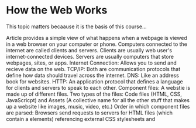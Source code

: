 # How the Web Works
This topic matters becaause it is the basis of this course...

Article provides a simple view of what happens when a webpage is viewed in a web browser on your computer or phone. 
Computers connected to the internet are called clients and servers. Clients are usually web user's internet-connected devices.
Servers are usually computers that store webpages, sites, or apps.
Internet Connection: Allows you to send and recieve data on the web.
TCP/IP: Both are communication protocols that define how data should travel across the internet.
DNS: Like an address book for websites. 
HTTP: An application protocol that defines a language for clients and servers to speak to each other.
Component files: A webstie is made up of different files. Two types of the files: Code files (HTML, CSS, JavaScricpt) and Assets (A collective name for all the other stuff that makes up a website like images, music, video, etc.)
Order in which component files are parsed: Browsers send requests to servers for HTML files (which contain a <link> elements) referencing external CSS stylesheets and <script> element refrencing external JavaScript scripts.
The browser parses the HTML file first, and that leads to the browser recognizing any <link>-element references to external CSS stylesheets and any <script>-element references to scripts.
As the browser parses the HTML, it sends requests back to the server for any CSS files it has found from <link> elements, and any JavaScript files it has found from <script> elements, and from those, then parses the CSS and JavaScript.
The browser generates an in-memory DOM tree from the parsed HTML, generates an in-memory CSSOM structure from the parsed CSS, and compiles and executes the parsed JavaScript.
As the browser builds the DOM tree and applies the styles from the CSSOM tree and executes the JavaScript, a visual representation of the page is painted to the screen, and the user sees the page content and can begin to interact with it.

# What will your website look like?
This topic matters becaause it is the basis of this course...

What should your website be about?
What information are you presenting on the subject?
What does your website look like in simple high-level terms?
Sketching out your design: On paper.
Choosing your assets: text, theme color, images, font.

# JavaScript basics
This topic matters becaause it is the basis of this course...

JavaScript is a programming language that adds interactivity to a website.
Comments are snippets of text that can be added along with code. The browser ignores text marked as comments. 
You can write comments in JavaScript just as you can in CSS: "/* , */".

# Short Poem
Like a river's current, it flows and cascades,
Across networks vast, through tangled braids,
Packets of data, in bytes and strings,
HTTP's magic, the melody it sings.

# JavaScript basics Cont.
Describe how HTML, CSS, and JS files are “parsed” in the browser:
HTML: The browser begins by parsing the HTML file, which defines the structure and content of the web page. It reads the HTML document from top to bottom, starting with the opening <html> tag and ending with the closing </html> tag. During this process, the browser identifies various elements such as headers, paragraphs, images, links, 
and more.
As the HTML is parsed, the browser constructs a tree-like structure called the Document Object Model (DOM). The DOM represents the hierarchical relationship between different HTML elements, with the <html> tag as the root and nested elements as branches and leaves. This tree structure allows the browser to understand how the elements are organized on the page.
CSS: After the HTML parsing is complete, the browser moves on to parse the CSS (Cascading Style Sheets) files associated with the web page. CSS defines the presentation and layout of the HTML elements. The browser reads the CSS files and matches the styles to the corresponding HTML elements.
During CSS parsing, the browser creates a separate structure known as the CSS Object Model (CSSOM). This model represents the styles defined in the CSS files, including properties like color, font, size, positioning, and more. The CSSOM is then combined with the DOM to create a Render Tree.
JS: If the web page includes JavaScript files, the browser proceeds with parsing and executing them. JavaScript adds interactivity and dynamic behavior to the web page. When parsing JavaScript, the browser identifies functions, variables, loops, and other constructs and builds an abstract syntax tree (AST).
Once the parsing is complete, the browser executes the JavaScript code, manipulating the DOM and CSSOM as needed. JavaScript can modify the content, style, and behavior of the web page, allowing for dynamic updates and interactivity.
By parsing HTML, CSS, and JavaScript files, the browser creates the necessary structures (DOM, CSSOM, and AST) and combines them into a Render Tree. The Render Tree represents the final layout of the web page, including all visible elements, their styles, and the hierarchy in which they appear. Finally, the browser uses the Render Tree to render and display the web page on the user's screen
How can you find images to add to a Website?
Google images
How do you create a String vs a Number in JavaScript?
let myString = "Hello, World!"; OR let myString = "Hello, World!";
What is a Variable and why are they important in JavaScript?
In programming, a variable is a named container or storage location used to store data. Variables in JavaScript are important becaause they serve as the building blocks of programs, allowing for data storage, manipulation, reusability, and interactivity. They provide the flexibility and power required to create dynamic and functional applications.

# Introduction to HTML
This topic matters becaause it is the basis of this course...

What is an HTML attribute: 
extra information about the element that wont appear in the context.

Describe the Anatomy of an HTMl element:
Starts with an opening tag followed by the element name followed by attributes followed by the content followed by self-closing tag followed by closing tag.
Together, these components form the structure of an HTML element, defining its type, attributes, content, and boundaries. HTML elements can be nested inside each other to create a hierarchical structure, allowing for the construction of complex web pages.

What is the Difference between <article> and <section> element tags?
The <article> element represents a self-contained, complete, and independently distributable composition within a document. It typically encapsulates content that could be considered a standalone entity, such as a blog post, news article, forum post, or a product description. It should make sense on its own and be meaningful even when extracted from the surrounding context.
The <section> element defines a thematic grouping of content within a document. It represents a standalone section or a logical block of related content that forms part of a larger whole. It doesn't carry the same standalone significance as an <article> but provides a way to organize and structure content based on a common theme or topic.

What Elements does a “typical” website include?
Header, navigation menu, hero section, content sections, footer, contact information, call-to-action buttons, social media integration, images and media, footer navigation.

How does metadata influence Search Engine Optimization?
Metadata plays a crucial role in Search Engine Optimization (SEO) by providing valuable information to search engines about the content and context of web pages. 

How is the <meta> HTML tag used when specifying metadata?
The <meta> HTML tag is used to specify various types of metadata about an HTML document. It provides information to browsers and search engines but is not displayed directly to website visitors. The <meta> tag is typically placed within the <head> section of an HTML document.

# Miscellaneous
How to start to design a website:

What is the first step to designing a Website?
The first step to designing a website is to clarify its purpose and define the goals and objectives you want to achieve with the website.

What is the most important question to answer when designing a Website?
what is the goal an purpose of this website?

Semantics:

Why should you use an <h1> element over a <span> element to display a top level heading?
Semantic Meaning, SEO Benefits, and accessibility

What are the benefits of using semantic tags in our HTML?
Leveraging semantic tags in HTML promotes accessibility, search engine optimization, maintainability, consistency, scalability, and future compatibility, resulting in well-structured and user-friendly websites.

What is Javascript?

Describe 2 things that require JavaScript in the Browser?
Form Validation and Dynamic Content and interaction

How can you add JavaScript to an HTML document?
Inline JavaScript




## Things I want to know more about



